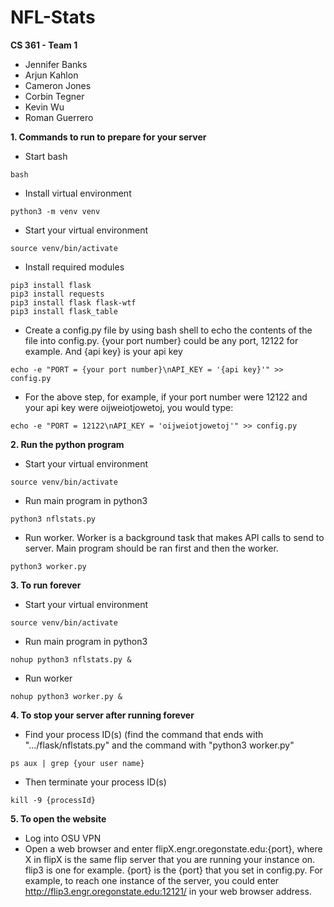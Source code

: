 # NFL-Stats
**CS 361 - Team 1**
  - Jennifer Banks
  - Arjun Kahlon
  - Cameron Jones
  - Corbin Tegner
  - Kevin Wu
  - Roman Guerrero


**1. Commands to run to prepare for your server**
  - Start bash
```
bash
```
  - Install virtual environment
```
python3 -m venv venv
```
  - Start your virtual environment
```
source venv/bin/activate
```
  - Install required modules
```
pip3 install flask
pip3 install requests
pip3 install flask flask-wtf
pip3 install flask_table
```
  - Create a config.py file by using bash shell to echo the contents of the file into config.py. {your port number} could be any port, 12122 for example. And {api key} is your api key
```
echo -e "PORT = {your port number}\nAPI_KEY = '{api key}'" >> config.py
```
  - For the above step, for example, if your port number were 12122 and your api key were oijweiotjowetoj, you would type:
```
echo -e "PORT = 12122\nAPI_KEY = 'oijweiotjowetoj'" >> config.py
```
**2. Run the python program**
  - Start your virtual environment
```
source venv/bin/activate
```
  - Run main program in python3
```
python3 nflstats.py
```
  - Run worker. Worker is a background task that makes API calls to send to server. Main program should be ran first and then the worker.
```
python3 worker.py
```
**3. To run forever**
  - Start your virtual environment
```
source venv/bin/activate
```
  - Run main program in python3
```
nohup python3 nflstats.py &
```
  - Run worker
```
nohup python3 worker.py &
```
**4. To stop your server after running forever**
  - Find your process ID(s) (find the command that ends with ".../flask/nflstats.py" and the command with "python3 worker.py"
```
ps aux | grep {your user name}
```
  - Then terminate your process ID(s)
```
kill -9 {processId}
```
**5. To open the website**
  - Log into OSU VPN
  - Open a web browser and enter flipX.engr.oregonstate.edu:{port}, where X in flipX is the same flip server that you are running your instance on. flip3 is one for example. {port} is the {port} that you set in config.py. For example, to reach one instance of the server, you could enter http://flip3.engr.oregonstate.edu:12121/ in your web browser address.
